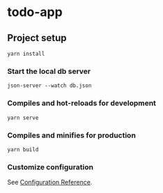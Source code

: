 # todo-app

## Project setup

```
yarn install
```

### Start the local db server

```
json-server --watch db.json
```

### Compiles and hot-reloads for development

```
yarn serve
```

### Compiles and minifies for production

```
yarn build
```

### Customize configuration

See [Configuration Reference](https://cli.vuejs.org/config/).
